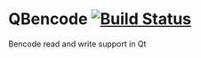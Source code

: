 QBencode [![Build Status](https://travis-ci.org/Aetf/QBencode.svg?branch=master)](https://travis-ci.org/Aetf/QBencode)
========

Bencode read and write support in Qt
